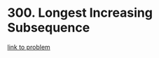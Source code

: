 # 300. Longest Increasing Subsequence

[link to problem](https://leetcode.com/problems/longest-increasing-subsequence/)
